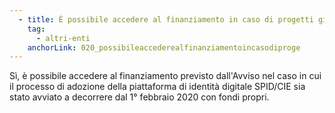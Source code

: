 ```yaml
---
  - title: È possibile accedere al finanziamento in caso di progetti già avviati per integrazione SPID/CIE?
    tag:
      - altri-enti
    anchorLink: 020_possibileaccederealfinanziamentoincasodiproge
---
```


Sì, è possibile accedere al finanziamento previsto dall'Avviso nel caso in cui il processo di adozione della piattaforma di identità digitale SPID/CIE sia stato avviato a decorrere dal 1° febbraio 2020 con fondi propri.